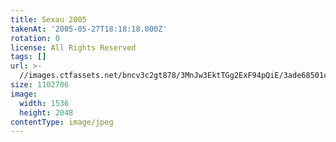 ```yaml
---
title: Sexau 2005
takenAt: '2005-05-27T18:18:18.000Z'
rotation: 0
license: All Rights Reserved
tags: []
url: >-
  //images.ctfassets.net/bncv3c2gt878/3MnJw3EktTGg2ExF94pQiE/3ade68501c0154b1cd686376dd0702ac/sexau-2005_4559693673_o
size: 1102706
image:
  width: 1536
  height: 2048
contentType: image/jpeg
---
```


